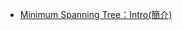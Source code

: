 * [Minimum Spanning Tree：Intro(簡介)](http://alrightchiu.github.io/SecondRound/minimum-spanning-treeintrojian-jie.html)
